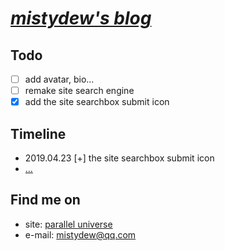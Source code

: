 # [_mistydew's blog_](https://mistydew.github.io)

## Todo

- [ ] add avatar, bio...
- [ ] remake site search engine
- [x] add the site searchbox submit icon

## Timeline

* 2019.04.23 [+] the site searchbox submit icon
* [...](/timeline.md)

## Find me on

* site: [parallel universe](https://mistydew.github.io)
* e-mail: [mistydew@qq.com](mailto:mistydew@qq.com)
